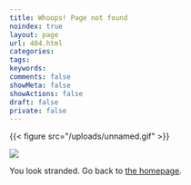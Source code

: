 ```yaml
---
title: Whoops! Page not found
noindex: true
layout: page
url: 404.html
categories:
tags:
keywords:
comments: false
showMeta: false
showActions: false
draft: false
private: false
---
```


{{< figure src="/uploads/unnamed.gif" >}}

![](/uploads/unnamed-10.gif)

You look stranded. Go back to [the homepage](/).
